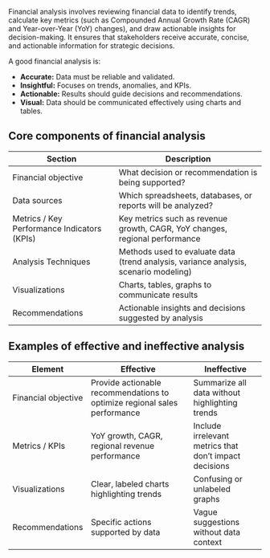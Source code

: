 Financial analysis involves reviewing financial data to identify trends, calculate key metrics (such as Compounded Annual Growth Rate (CAGR) and Year-over-Year (YoY) changes), and draw actionable insights for decision-making. It ensures that stakeholders receive accurate, concise, and actionable information for strategic decisions.

A good financial analysis is:  

- **Accurate:** Data must be reliable and validated.  
- **Insightful:** Focuses on trends, anomalies, and KPIs.  
- **Actionable:** Results should guide decisions and recommendations.  
- **Visual:** Data should be communicated effectively using charts and tables.  

## Core components of financial analysis

| Section | Description |
|---------|-------------|
| Financial objective | What decision or recommendation is being supported? |
| Data sources | Which spreadsheets, databases, or reports will be analyzed? |
| Metrics / Key Performance Indicators (KPIs) | Key metrics such as revenue growth, CAGR, YoY changes, regional performance |
| Analysis Techniques | Methods used to evaluate data (trend analysis, variance analysis, scenario modeling) |
| Visualizations | Charts, tables, graphs to communicate results |
| Recommendations | Actionable insights and decisions suggested by analysis |

## Examples of effective and ineffective analysis

| Element | Effective | Ineffective |
|---------|-----------|------------|
| Financial objective | Provide actionable recommendations to optimize regional sales performance | Summarize all data without highlighting trends |
| Metrics / KPIs | YoY growth, CAGR, regional revenue performance | Include irrelevant metrics that don’t impact decisions |
| Visualizations | Clear, labeled charts highlighting trends | Confusing or unlabeled graphs |
| Recommendations | Specific actions supported by data | Vague suggestions without data context |
